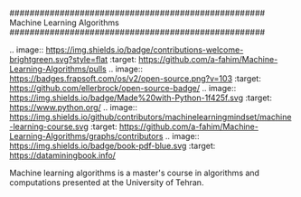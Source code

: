 



###################################################
Machine Learning Algorithms
###################################################


.. image:: https://img.shields.io/badge/contributions-welcome-brightgreen.svg?style=flat
    :target: https://github.com/a-fahim/Machine-Learning-Algorithms/pulls
.. image:: https://badges.frapsoft.com/os/v2/open-source.png?v=103
    :target: https://github.com/ellerbrock/open-source-badge/
.. image:: https://img.shields.io/badge/Made%20with-Python-1f425f.svg
      :target: https://www.python.org/
.. image:: https://img.shields.io/github/contributors/machinelearningmindset/machine-learning-course.svg
      :target: https://github.com/a-fahim/Machine-Learning-Algorithms/graphs/contributors
.. image:: https://img.shields.io/badge/book-pdf-blue.svg
   :target: https://dataminingbook.info/


Machine learning algorithms is a master's course in algorithms and computations presented at the University of Tehran.

